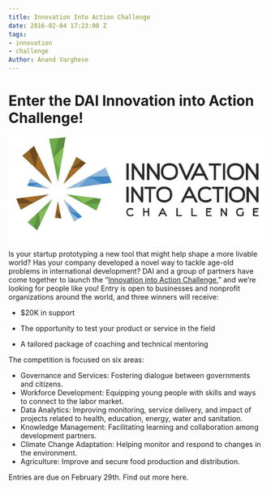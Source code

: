 ```yaml
---
title: Innovation Into Action Challenge
date: 2016-02-04 17:23:00 Z
tags:
- innovation
- challenge
Author: Anand Varghese
---
```


# Enter the DAI Innovation into Action Challenge!

![innovationchallenge1.jpg](/uploads/innovationchallenge1.jpg)

Is your startup prototyping a new tool that might help shape a more livable world? Has your company developed a novel way to tackle age-old problems in international development? DAI and a group of partners have come together to launch the “[Innovation into Action Challenge,](https://dai.forms.fm/innovation-into-action-challenge?utm_source=dai)” and we’re looking for people like you! 
Entry is open to businesses and nonprofit organizations around the world, and three winners will receive:

* $20K in support 

* The opportunity to test your product or service in the field

* A tailored package of coaching and technical mentoring

The competition is focused on six areas:

* Governance and Services: Fostering dialogue between governments and citizens.
* Workforce Development: Equipping young people with skills and ways to connect to the labor market.
* Data Analytics: Improving monitoring, service delivery, and impact of projects related to health, education, energy, water and sanitation.
* Knowledge Management: Facilitating learning and collaboration among development partners.
* Climate Change Adaptation: Helping monitor and respond to changes in the environment.
* Agriculture: Improve and secure food production and distribution.

Entries are due on February 29th. Find out more here.